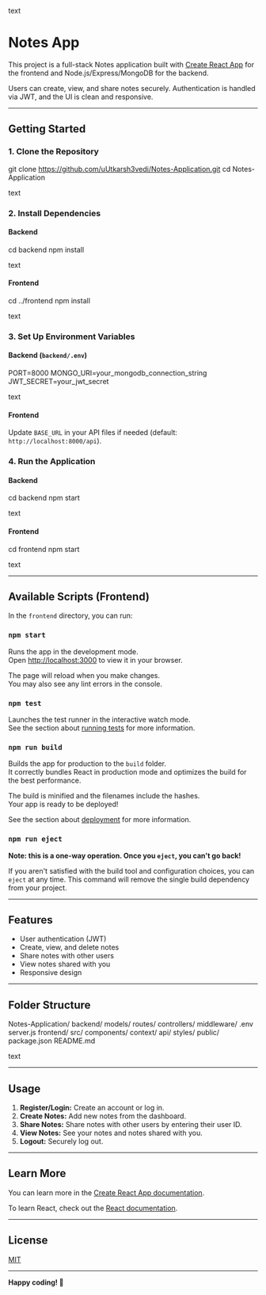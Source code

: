 text
# Notes App

This project is a full-stack Notes application built with [Create React App](https://github.com/facebook/create-react-app) for the frontend and Node.js/Express/MongoDB for the backend.

Users can create, view, and share notes securely. Authentication is handled via JWT, and the UI is clean and responsive.

---

## Getting Started

### 1. Clone the Repository

git clone https://github.com/uUtkarsh3vedi/Notes-Application.git
cd Notes-Application

text

### 2. Install Dependencies

#### Backend

cd backend
npm install

text

#### Frontend

cd ../frontend
npm install

text

### 3. Set Up Environment Variables

#### Backend (`backend/.env`)

PORT=8000
MONGO_URI=your_mongodb_connection_string
JWT_SECRET=your_jwt_secret

text

#### Frontend

Update `BASE_URL` in your API files if needed (default: `http://localhost:8000/api`).

### 4. Run the Application

#### Backend

cd backend
npm start

text

#### Frontend

cd frontend
npm start

text

---

## Available Scripts (Frontend)

In the `frontend` directory, you can run:

### `npm start`

Runs the app in the development mode.  
Open [http://localhost:3000](http://localhost:3000) to view it in your browser.

The page will reload when you make changes.  
You may also see any lint errors in the console.

### `npm test`

Launches the test runner in the interactive watch mode.  
See the section about [running tests](https://facebook.github.io/create-react-app/docs/running-tests) for more information.

### `npm run build`

Builds the app for production to the `build` folder.  
It correctly bundles React in production mode and optimizes the build for the best performance.

The build is minified and the filenames include the hashes.  
Your app is ready to be deployed!

See the section about [deployment](https://facebook.github.io/create-react-app/docs/deployment) for more information.

### `npm run eject`

**Note: this is a one-way operation. Once you `eject`, you can't go back!**

If you aren't satisfied with the build tool and configuration choices, you can `eject` at any time. This command will remove the single build dependency from your project.

---

## Features

- User authentication (JWT)
- Create, view, and delete notes
- Share notes with other users
- View notes shared with you
- Responsive design

---

## Folder Structure

Notes-Application/
backend/
models/
routes/
controllers/
middleware/
.env
server.js
frontend/
src/
components/
context/
api/
styles/
public/
package.json
README.md

text

---

## Usage

1. **Register/Login:** Create an account or log in.
2. **Create Notes:** Add new notes from the dashboard.
3. **Share Notes:** Share notes with other users by entering their user ID.
4. **View Notes:** See your notes and notes shared with you.
5. **Logout:** Securely log out.

---

## Learn More

You can learn more in the [Create React App documentation](https://facebook.github.io/create-react-app/docs/getting-started).

To learn React, check out the [React documentation](https://reactjs.org/).

---

## License

[MIT](LICENSE)

---

**Happy coding! 🚀**